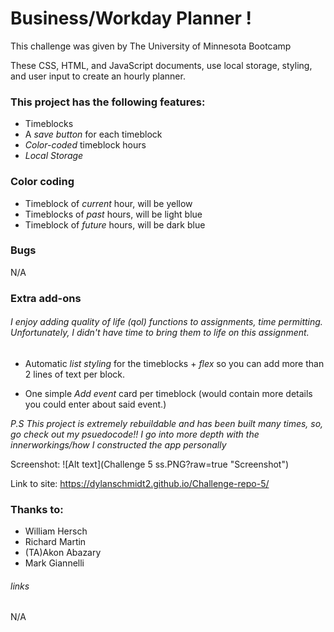 # Business/Workday Planner !

This challenge was given by The University of Minnesota Bootcamp 

These CSS, HTML, and JavaScript documents, use local storage, styling, and user input to create an hourly planner.

### This project has the following features: 
* Timeblocks
* A _save button_ for each timeblock
* _Color-coded_ timeblock hours
* _Local Storage_

### Color coding
* Timeblock of _current_ hour, will be yellow
* Timeblocks of _past_ hours, will be light blue
* Timeblock of _future_ hours, will be dark blue
    
### Bugs

N/A

### Extra add-ons

###### I enjoy adding quality of life (qol) functions to assignments, time permitting. Unfortunately, I didn't have time to bring them to life on this assignment.

* Automatic _list styling_ for the timeblocks + _flex_ so you can add more than 2 lines of text per block.

* One simple _Add event_ card per timeblock (would contain more details you could enter about said event.)

*P.S This project is extremely rebuildable and has been built many times, so, go check out my psuedocode!! I go into more depth with the innerworkings/how I constructed the app personally*
 
Screenshot:
![Alt text](Challenge 5 ss.PNG?raw=true "Screenshot")

Link to site: https://dylanschmidt2.github.io/Challenge-repo-5/

### Thanks to:
* William Hersch
* Richard Martin
* (TA)Akon Abazary
* Mark Giannelli
###### links

N/A
